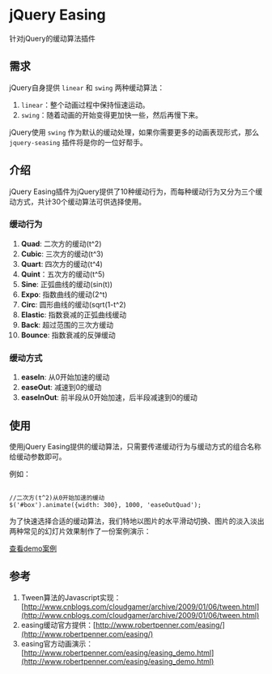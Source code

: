 # jQuery Easing

针对jQuery的缓动算法插件

## 需求

jQuery自身提供 `linear` 和 `swing` 两种缓动算法：

1. `linear`：整个动画过程中保持恒速运动。
2. `swing`：随着动画的开始变得更加快一些，然后再慢下来。

jQuery使用 `swing` 作为默认的缓动处理，如果你需要更多的动画表现形式，那么 `jquery-seasing` 插件将是你的一位好帮手。

## 介绍

jQuery Easing插件为jQuery提供了10种缓动行为，而每种缓动行为又分为三个缓动方式，共计30个缓动算法可供选择使用。

### 缓动行为

1. **Quad**: 二次方的缓动(t^2)
2. **Cubic**: 三次方的缓动(t^3)
3. **Quart**: 四次方的缓动(t^4)
4. **Quint**：五次方的缓动(t^5)
5. **Sine**: 正弧曲线的缓动(sin(t))
6. **Expo**: 指数曲线的缓动(2^t)
7. **Circ**: 圆形曲线的缓动(sqrt(1-t^2)
8. **Elastic**: 指数衰减的正弧曲线缓动
9. **Back**: 超过范围的三次方缓动
10. **Bounce**: 指数衰减的反弹缓动

### 缓动方式

1. **easeIn**: 从0开始加速的缓动
2. **easeOut**: 减速到0的缓动
3. **easeInOut**: 前半段从0开始加速，后半段减速到0的缓动


## 使用

使用jQuery Easing提供的缓动算法，只需要传递缓动行为与缓动方式的组合名称给缓动参数即可。

例如：

```JS

//二次方(t^2)从0开始加速的缓动
$('#box').animate({width: 300}, 1000, 'easeOutQuad');

```

为了快速选择合适的缓动算法，我们特地以图片的水平滑动切换、图片的淡入淡出两种常见的幻灯片效果制作了一份案例演示：

[查看demo案例](//htmlpreview.github.io/?https://github.com/springlong/jquery-easing/blob/master/demo/easing.html)

## 参考

1. Tween算法的Javascript实现：[http://www.cnblogs.com/cloudgamer/archive/2009/01/06/tween.html](http://www.cnblogs.com/cloudgamer/archive/2009/01/06/tween.html)
2. easing缓动官方提供：[http://www.robertpenner.com/easing/](http://www.robertpenner.com/easing/)
3. easing官方动画演示：[http://www.robertpenner.com/easing/easing_demo.html](http://www.robertpenner.com/easing/easing_demo.html)